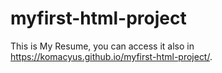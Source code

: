 # myfirst-html-project
This is My Resume, you can access it also in https://komacyus.github.io/myfirst-html-project/.
